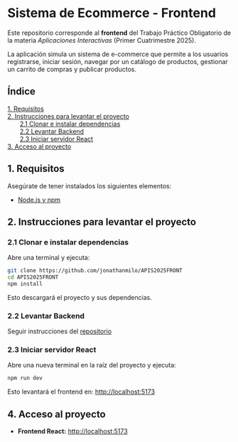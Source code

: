 # Sistema de Ecommerce - Frontend

Este repositorio corresponde al **frontend** del Trabajo Práctico Obligatorio de la materia _Aplicaciones Interactivas_ (Primer Cuatrimestre 2025).

La aplicación simula un sistema de e-commerce que permite a los usuarios registrarse, iniciar sesión, navegar por un catálogo de productos, gestionar un carrito de compras y publicar productos.

## Índice

[1. Requisitos](#1-requisitos)  
[2. Instrucciones para levantar el proyecto](#2-instrucciones-para-levantar-el-proyecto)  
  [2.1 Clonar e instalar dependencias](#21-clonar-e-instalar-dependencias)  
  [2.2 Levantar Backend](#22-levantar-backend)  
  [2.3 Iniciar servidor React](#23-iniciar-servidor-react)  
[3. Acceso al proyecto](#3-acceso-al-proyecto)  

## 1. Requisitos

Asegúrate de tener instalados los siguientes elementos:

- [Node.js y npm](https://nodejs.org/)

## 2. Instrucciones para levantar el proyecto

### 2.1 Clonar e instalar dependencias

Abre una terminal y ejecuta:

```bash
git clone https://github.com/jonathanmilo/APIS2025FRONT
cd APIS2025FRONT
npm install
```

Esto descargará el proyecto y sus dependencias.

### 2.2 Levantar Backend

Seguir instrucciones del [repositorio](https://github.com/mquiss/APIS2025BACK)

### 2.3 Iniciar servidor React

Abre una nueva terminal en la raíz del proyecto y ejecuta:

```bash
npm run dev
```

Esto levantará el frontend en: [http://localhost:5173](http://localhost:5173)

## 4. Acceso al proyecto

- **Frontend React:** [http://localhost:5173](http://localhost:5173)
